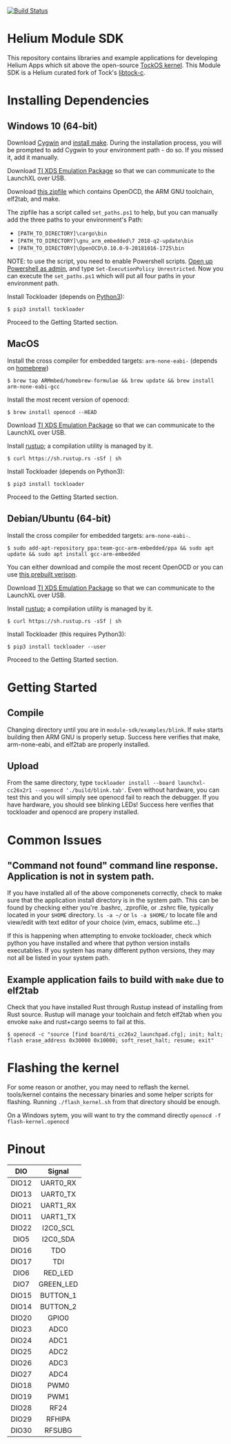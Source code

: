 [![Build Status](https://travis-ci.com/helium/module-sdk.svg?token=35YrBmyVB8LNrXzjrRop&branch=master)](https://travis-ci.com/helium/module-sdk)

# Helium Module SDK

This repository contains libraries and example applications for developing
Helium Apps which sit above the open-source [TockOS kernel](https://github.com/helium/tock). This Module SDK is a Helium curated fork of Tock's [libtock-c](https://github.com/tock/libtock-c).

# Installing Dependencies

## Windows 10 (64-bit)

  Download [Cygwin](https://cygwin.com/install.html) and [install make](https://s3.us-east-2.amazonaws.com/helium-module-sdk/cygwin.png). During the installation process, you will be prompted to add Cygwin to your environment path - do so. If you missed it, add it manually.
    
  Download [TI XDS Emulation Package](http://software-dl.ti.com/dsps/forms/self_cert_export.html?prod_no=ti_emupack_setup_8.0.803.0_win_32.exe&ref_url=http://software-dl.ti.com/dsps/dsps_public_sw/sdo_ccstudio/emulation) so that we can communicate to the LaunchXL over USB.
  
  Download [this zipfile](https://s3.us-east-2.amazonaws.com/helium-module-sdk/module-sdk-deps.zip) which contains OpenOCD, the ARM GNU toolchain, elf2tab, and make.
  
  The zipfile has a script called `set_paths.ps1` to help, but you can manually add the three paths to your environment's Path:
  * `[PATH_TO_DIRECTORY]\cargo\bin`
  * `[PATH_TO_DIRECTORY]\gnu_arm_embedded\7 2018-q2-update\bin`
  * `[PATH_TO_DIRECTORY]\OpenOCD\0.10.0-9-20181016-1725\bin`
  
  NOTE: to use the script, you need to enable Powershell scripts. <a href="https://s3.us-east-2.amazonaws.com/helium-module-sdk/powershell.png" target="_blank">Open up Powershell as admin</a>, and type `Set-ExecutionPolicy Unrestricted`. Now you can execute the `set_paths.ps1` which will put all four paths in your environment path.
 
  
  Install Tockloader (depends on [Python3](https://www.python.org/downloads/release/python-371/)):
  ```
  $ pip3 install tockloader
  ```
  Proceed to the Getting Started section.

## MacOS

  Install the cross compiler for embedded targets: `arm-none-eabi-` (depends on [homebrew](https://brew.sh/))
  ```
  $ brew tap ARMmbed/homebrew-formulae && brew update && brew install arm-none-eabi-gcc
  ```
  Install the most recent version of openocd:

  ```
  $ brew install openocd --HEAD
  ```
  Download [TI XDS Emulation Package](http://software-dl.ti.com/dsps/forms/self_cert_export.html?prod_no=ti_emupack_setup_8.0.803.0_osx_x86_64.app.zip&ref_url=http://software-dl.ti.com/dsps/dsps_public_sw/sdo_ccstudio/emulation) so that we can communicate to the LaunchXL over USB.
  
  Install [rustup](https://rustup.rs/); a compilation utility is managed by it.
 
  ```
  $ curl https://sh.rustup.rs -sSf | sh
  ```
 
  Install Tockloader (depends on Python3):
  ```
  $ pip3 install tockloader
  ```
  Proceed to the Getting Started section.
  
## Debian/Ubuntu (64-bit)

  Install the cross compiler for embedded targets: `arm-none-eabi-`.
  ```
  $ sudo add-apt-repository ppa:team-gcc-arm-embedded/ppa && sudo apt update && sudo apt install gcc-arm-embedded
  ```
  You can either download and compile the most recent OpenOCD or you can use [this prebuilt verison](https://s3.us-east-2.amazonaws.com/helium-module-sdk/openocd_linux_64.tar.xz).

  Download [TI XDS Emulation Package](http://software-dl.ti.com/dsps/forms/self_cert_export.html?prod_no=ti_emupack_setup_8.0.803.0_linux_x86_64.bin&ref_url=http://software-dl.ti.com/dsps/dsps_public_sw/sdo_ccstudio/emulation) so that we can communicate to the LaunchXL over USB.
  
  Install [rustup](https://rustup.rs/); a compilation utility is managed by it. 
  
  ```
  $ curl https://sh.rustup.rs -sSf | sh
  ```
  
  Install Tockloader (this requires Python3):

  ```
  $ pip3 install tockloader --user
  
  ```
  Proceed to the Getting Started section.
  
# Getting Started

  ## Compile
  
  Changing directory until you are in `module-sdk/examples/blink`. If `make` starts building then ARM GNU is properly setup. Success here verifies that make, arm-none-eabi, and elf2tab are properly installed.
   
  ## Upload
  
  From the same directory, type `tockloader install --board launchxl-cc26x2r1 --openocd './build/blink.tab'`. Even without hardware, you can test this and you will simply see openocd fail to reach the debugger. If you have hardware, you should see blinking LEDs! Success here verifies that tockloader and openocd are propery installed. 

# Common Issues
 
  ## "Command not found" command line response. Application is not in system path.
  
  If you have installed all of the above componenets correctly, check to make sure that the application install directory is in the system path. This can be found by checking either you're .bashrc, .zprofile, or .zshrc file, typically located in your `$HOME` directory. 
  `ls -a ~/` or `ls -a $HOME/` to locate file and view/edit with text editor of your choice (vim, emacs, sublime etc...)
  
  If this is happening when attempting to envoke tockloader, check which python you have installed and where that python version installs executables. If you system has many different python versions, they may not all be listed in your system path.

  ## Example application fails to build with `make` due to elf2tab

  Check that you have installed Rust through Rustup instead of installing from Rust source. Rustup will manage your toolchain and fetch elf2tab when you envoke `make` and rust+cargo seems to fail at this.

  ```
  $ openocd -c "source [find board/ti_cc26x2_launchpad.cfg]; init; halt; flash erase_address 0x30000 0x10000; soft_reset_halt; resume; exit"
  ``` 

# Flashing the kernel
 
  For some reason or another, you may need to reflash the kernel. tools/kernel contains the necessary binaries and some helper scripts for flashing. Running `./flash_kernel.sh` from that directory should be enough.

  On a Windows sytem, you will want to try the command directly
  ```openocd -f flash-kernel.openocd```

# Pinout

| DIO | Signal |
|:--:|:--:|
|DIO12 | UART0_RX |
|DIO13 | UART0_TX |
|DIO21 | UART1_RX |
|DIO11 | UART1_TX |
|DIO22 | I2C0_SCL |
|DIO5 | I2C0_SDA |
|DIO16 | TDO |
|DIO17 | TDI |
|DIO6 | RED_LED |
|DIO7 | GREEN_LED |
|DIO15 | BUTTON_1 |
|DIO14 | BUTTON_2 |
|DIO20 | GPIO0 |
|DIO23 | ADC0 |
|DIO24 | ADC1 |
|DIO25 | ADC2 |
|DIO26 | ADC3 |
|DIO27 | ADC4 |
|DIO18 | PWM0 |
|DIO19 | PWM1 |
|DIO28 | RF24 |
|DIO29 | RFHIPA |
|DIO30 | RFSUBG |
